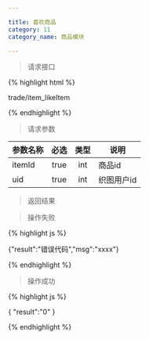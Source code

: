 ```yaml
---

title: 喜欢商品
category: 11
category_name: 商品模块

---
```


> 请求接口

{% highlight html %}

trade/item_likeItem

{% endhighlight %}

> 请求参数

|参数名称			|必选		|类型		|说明									
|-------------------|:---------:|:---------:|--------------------------------------------
|itemId             |true       |int        |商品id
|uid		        |true       |int    	|织图用户id

> 返回结果

> 操作失败

{% highlight js %}

{"result":"错误代码","msg":"xxxx"}

{% endhighlight %}

> 操作成功

{% highlight js %}

{
    "result":"0"
}

{% endhighlight %}
